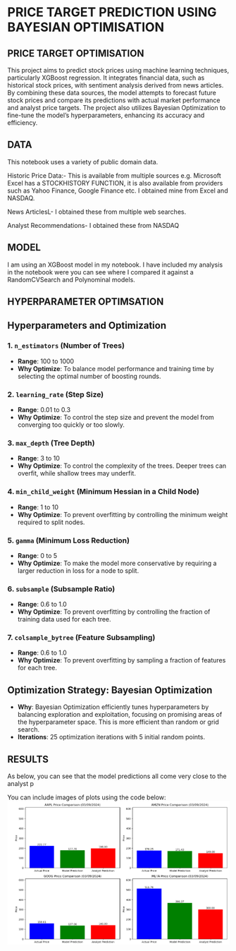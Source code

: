 # PRICE TARGET PREDICTION USING BAYESIAN OPTIMISATION


## PRICE TARGET OPTIMISATION
This project aims to predict stock prices using machine learning techniques, particularly XGBoost regression. 
It integrates financial data, such as historical stock prices, with sentiment analysis derived from news articles. 
By combining these data sources, the model attempts to forecast future stock prices and compare its predictions with actual market performance and analyst price targets. 
The project also utilizes Bayesian Optimization to fine-tune the model’s hyperparameters, enhancing its accuracy and efficiency. 

## DATA
This notebook uses a variety of public domain data. 

Historic Price Data:- This is available from multiple sources e.g. Microsoft Excel has a STOCKHISTORY FUNCTION, it is also available from providers such as Yahoo Finance, Google Finance etc. I obtained mine from Excel and NASDAQ.

News ArticlesL- I obtained these from multiple web searches.

Analyst Recommendations- I obtained these from NASDAQ

## MODEL 
I am using an XGBoost model in my notebook. I have included my analysis in the notebook were you can see where I compared it against a RandomCVSearch and Polynominal models.

## HYPERPARAMETER OPTIMSATION

## Hyperparameters and Optimization

### 1. `n_estimators` (Number of Trees)
- **Range**: 100 to 1000
- **Why Optimize**: To balance model performance and training time by selecting the optimal number of boosting rounds.

### 2. `learning_rate` (Step Size)
- **Range**: 0.01 to 0.3
- **Why Optimize**: To control the step size and prevent the model from converging too quickly or too slowly.

### 3. `max_depth` (Tree Depth)
- **Range**: 3 to 10
- **Why Optimize**: To control the complexity of the trees. Deeper trees can overfit, while shallow trees may underfit.

### 4. `min_child_weight` (Minimum Hessian in a Child Node)
- **Range**: 1 to 10
- **Why Optimize**: To prevent overfitting by controlling the minimum weight required to split nodes.

### 5. `gamma` (Minimum Loss Reduction)
- **Range**: 0 to 5
- **Why Optimize**: To make the model more conservative by requiring a larger reduction in loss for a node to split.

### 6. `subsample` (Subsample Ratio)
- **Range**: 0.6 to 1.0
- **Why Optimize**: To prevent overfitting by controlling the fraction of training data used for each tree.

### 7. `colsample_bytree` (Feature Subsampling)
- **Range**: 0.6 to 1.0
- **Why Optimize**: To prevent overfitting by sampling a fraction of features for each tree.

## Optimization Strategy: Bayesian Optimization
- **Why**: Bayesian Optimization efficiently tunes hyperparameters by balancing exploration and exploitation, focusing on promising areas of the hyperparameter space. This is more efficient than random or grid search.
- **Iterations**: 25 optimization iterations with 5 initial random points.


## RESULTS
As below, you can see that the model predictions all come very close to the analyst p

You can include images of plots using the code below:
![Screenshot](model_stock_compare.png)



